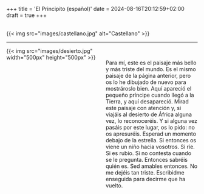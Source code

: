 +++
title = 'El Principito (español)'
date = 2024-08-16T20:12:59+02:00
draft = true
+++

<br/>
{{< img src="images/castellano.jpg" alt="Castellano" >}}

-----------------------

<div style="display: flex; align-items: flex-start;">
  <div style="flex: 1; margin-right: 20px;">
    {{< img src="images/desierto.jpg" width="500px" height="500px"  >}}
  </div>
  <div style="flex: 1;">
<br/>

Para mí, este es el paisaje más bello y más triste del mundo. Es el mismo paisaje de la página anterior, pero os lo he dibujado de nuevo para mostrároslo bien. Aquí apareció el pequeño príncipe cuando llegó a la Tierra, y aquí desapareció.
Mirad este paisaje con atención y, si viajáis al desierto de África alguna vez, lo reconoceréis. Y si alguna vez pasáis por este lugar, os lo pido: no os apresuréis. Esperad un momento debajo de la estrella. Si entonces os viene un niño hacia vosotros. Si ríe. Si es rubio. Si no contesta cuando se le pregunta. Entonces sabréis quién es. Sed amables entonces. No me dejéis tan triste. Escribidme enseguida para decirme que ha vuelto.

   </div>
</div>